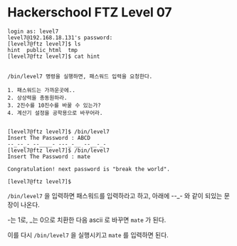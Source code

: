 # Hackerschool FTZ Level 07

```
login as: level7
level7@192.168.18.131's password:
[level7@ftz level7]$ ls
hint  public_html  tmp
[level7@ftz level7]$ cat hint


/bin/level7 명령을 실행하면, 패스워드 입력을 요청한다.

1. 패스워드는 가까운곳에..
2. 상상력을 총동원하라.
3. 2진수를 10진수를 바꿀 수 있는가?
4. 계산기 설정을 공학용으로 바꾸어라.


[level7@ftz level7]$ /bin/level7
Insert The Password : ABCD
--_--_- --____- ---_-__ --__-_-
[level7@ftz level7]$ /bin/level7
Insert The Password : mate

Congratulation! next password is "break the world".

[level7@ftz level7]$
```

`/bin/level7` 을 입력하면 패스워드를 입력하라고 하고, 아래에 --_- 와 같이 되있는 문장이 나온다.

-는 1로, _는 0으로 치환한 다음 ascii 로 바꾸면 `mate` 가 된다.

이를 다시 `/bin/level7` 을 실행시키고 `mate` 를 입력하면 된다.